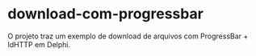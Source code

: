 # download-com-progressbar
O projeto traz um exemplo de download de arquivos com ProgressBar + IdHTTP em Delphi. 
